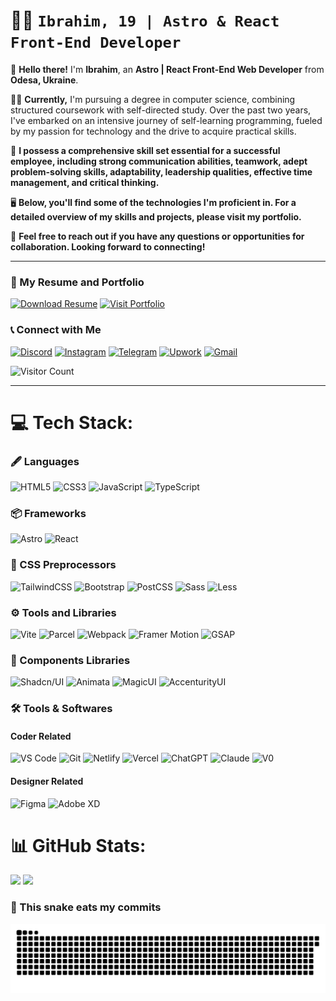 # 🧑‍💻  ` Ibrahim, 19 | Astro & React Front-End Developer `

🌱 **Hello there!** I'm **Ibrahim**, an **Astro | React Front-End Web Developer** from **Odesa, Ukraine**.

🧑‍🎓 **Currently,** I'm pursuing a degree in computer science, combining structured coursework with self-directed study. Over the past two years, I've embarked on an intensive journey of self-learning programming, fueled by my passion for technology and the drive to acquire practical skills.

🤝 **I possess a comprehensive skill set essential for a successful employee, including strong communication abilities, teamwork, adept problem-solving skills, adaptability, leadership qualities, effective time management, and critical thinking.**

🖥️ **Below, you'll find some of the technologies I'm proficient in. For a detailed overview of my skills and projects, please visit my portfolio.**

📱 **Feel free to reach out if you have any questions or opportunities for collaboration. Looking forward to connecting!**

---

### 📄 My Resume and Portfolio

[![Download Resume](https://img.shields.io/badge/Download-Resume-blue?style=for-the-badge&logo=adobeacrobatreader&logoColor=white)](https://github.com/Marve10s/Marve10s/raw/main/assets/Ibrahim%20Elkamali%20Resume.pdf)
[![Visit Portfolio](https://img.shields.io/badge/Visit-Portfolio-blue?style=for-the-badge&logo=vercel&logoColor=white)](https://elkamali.vercel.app/)

### 📞 Connect with Me

[![Discord](https://img.shields.io/badge/Discord-%237289DA.svg?logo=discord&logoColor=white&style=for-the-badge)](https://discord.com/users/545973026320154637) [![Instagram](https://img.shields.io/badge/Instagram-%23E4405F.svg?logo=Instagram&logoColor=white&style=for-the-badge)](https://instagram.com/_just._.him_) [![Telegram](https://img.shields.io/badge/Telegram-%23008C8C.svg?logo=telegram&logoColor=white&style=for-the-badge)](https://t.me/thecr1nge) [![Upwork](https://img.shields.io/badge/Upwork-%2300A388.svg?logo=upwork&logoColor=white&style=for-the-badge)](https://www.upwork.com/freelancers/ibrahime137) [![Gmail](https://img.shields.io/badge/Gmail-%23D14836.svg?logo=gmail&logoColor=white&style=for-the-badge)](mailto:igrimanigroman@gmail.com)

<p>
  <img src="https://visitcount.itsvg.in/api?id=marve10s&icon=0&color=0" alt="Visitor Count" width="200"/>
</p>

---

# 💻 Tech Stack:

### 🖋️ Languages

![HTML5](https://img.shields.io/badge/html5-%23E34F26.svg?style=for-the-badge&logo=html5&logoColor=white) ![CSS3](https://img.shields.io/badge/css3-%231572B6.svg?style=for-the-badge&logo=css3&logoColor=white) ![JavaScript](https://img.shields.io/badge/javascript-%23F7DF1E.svg?style=for-the-badge&logo=javascript&logoColor=black) ![TypeScript](https://img.shields.io/badge/typescript-%23007ACC.svg?style=for-the-badge&logo=typescript&logoColor=white)

### 📦 Frameworks

![Astro](https://img.shields.io/badge/Astro-%23FF5D01.svg?style=for-the-badge&logo=astro&logoColor=white) ![React](https://img.shields.io/badge/react-%2320232a.svg?style=for-the-badge&logo=react&logoColor=%2361DAFB)

### 🎨 CSS Preprocessors

![TailwindCSS](https://img.shields.io/badge/tailwindcss-%2338B2AC.svg?style=for-the-badge&logo=tailwind-css&logoColor=white) ![Bootstrap](https://img.shields.io/badge/bootstrap-%23563D7C.svg?style=for-the-badge&logo=bootstrap&logoColor=white) ![PostCSS](https://img.shields.io/badge/postcss-%23DD3A0A.svg?style=for-the-badge&logo=postcss&logoColor=white) ![Sass](https://img.shields.io/badge/Sass-%23CC6699.svg?style=for-the-badge&logo=sass&logoColor=white) ![Less](https://img.shields.io/badge/Less-%231D365D.svg?style=for-the-badge&logo=less&logoColor=white)

### ⚙️ Tools and Libraries

![Vite](https://img.shields.io/badge/vite-%23646CFF.svg?style=for-the-badge&logo=vite&logoColor=white) ![Parcel](https://img.shields.io/badge/parcel-%23e8b730.svg?style=for-the-badge&logo=data:image/svg+xml;base64,<BASE64_ENCODED_IMAGE>&logoColor=black) ![Webpack](https://img.shields.io/badge/webpack-%238DD6F9.svg?style=for-the-badge&logo=webpack&logoColor=black) ![Framer Motion](https://img.shields.io/badge/framer%20motion-black?style=for-the-badge&logo=framer&logoColor=blue) ![GSAP](https://img.shields.io/badge/GSAP-%234CAF50.svg?style=for-the-badge&logo=greensock&logoColor=white)

### 🧩 Components Libraries

![Shadcn/UI](https://img.shields.io/badge/shadcn%2Fui-%23000000.svg?style=for-the-badge&logo=placeholder&logoColor=white) ![Animata](https://img.shields.io/badge/animata-blueviolet?style=for-the-badge&logo=animata&logoColor=white) ![MagicUI](https://img.shields.io/badge/magicUI-blue?style=for-the-badge&logo=magic&logoColor=white) ![AccenturityUI](https://img.shields.io/badge/AccenturityUI-lightgrey?style=for-the-badge&logo=accenturityui&logoColor=black)

### 🛠️ Tools & Softwares

#### Coder Related

![VS Code](https://img.shields.io/badge/VS%20Code-%23007ACC.svg?style=for-the-badge&logo=placeholder&logoColor=white) ![Git](https://img.shields.io/badge/git-%23F05033.svg?style=for-the-badge&logo=git&logoColor=white) ![Netlify](https://img.shields.io/badge/netlify-%2300C7B7.svg?style=for-the-badge&logo=netlify&logoColor=white) ![Vercel](https://img.shields.io/badge/vercel-%23000000.svg?style=for-the-badge&logo=vercel&logoColor=white) ![ChatGPT](https://img.shields.io/badge/ChatGPT-%2334A853.svg?style=for-the-badge&logo=openai&logoColor=white) ![Claude](https://img.shields.io/badge/Claude-%23FF8C00.svg?style=for-the-badge&logo=claude&logoColor=white) ![V0](https://img.shields.io/badge/V0-blue?style=for-the-badge&logo=v0&logoColor=white)

#### Designer Related

![Figma](https://img.shields.io/badge/figma-%23F24E1E.svg?style=for-the-badge&logo=figma&logoColor=white) ![Adobe XD](https://img.shields.io/badge/adobe%20xd-%23FF61F6.svg?style=for-the-badge&logo=adobe-xd&logoColor=white)

# 📊 GitHub Stats:

![](https://github-readme-stats.vercel.app/api?username=marve10s&theme=dark&hide_border=true&include_all_commits=true&count_private=true&bg_color=0d1117&title_color=58a6ff&text_color=c9d1d9&icon_color=79c0ff) 
![](https://github-readme-stats.vercel.app/api/top-langs/?username=marve10s&theme=dark&hide_border=true&include_all_commits=true&count_private=true&layout=compact&bg_color=0d1117&title_color=58a6ff&text_color=c9d1d9)


### 🐍 This snake eats my commits

<picture>
  <source media="(prefers-color-scheme: dark)" srcset="https://raw.githubusercontent.com/marve10s/marve10s/output/github-snake-dark.svg" />
  <source media="(prefers-color-scheme: light)" srcset="https://raw.githubusercontent.com/marve10s/marve10s/output/github-snake.svg" />
  <img alt="github-snake" src="https://raw.githubusercontent.com/marve10s/marve10s/output/github-snake.svg" />
</picture>
